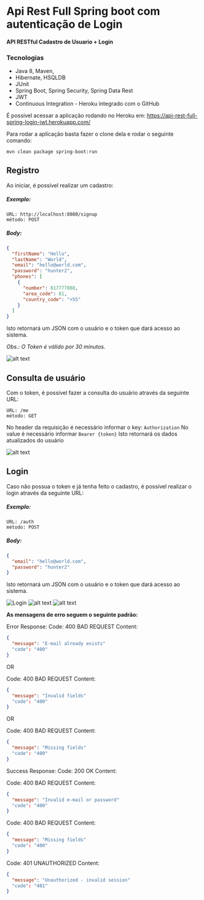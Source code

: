 # Api Rest Full Spring boot com autenticação de Login 
#### API RESTful Cadastro de Usuario + Login

### Tecnologias
- Java 8, Maven,
- Hibernate, HSQLDB
- JUnit
- Spring Boot, Spring Security, Spring Data Rest
- JWT
- Continuous Integration - Heroku integrado com o GitHub

É possível acessar a aplicação rodando no Heroku em:
https://api-rest-full-spring-login-jwt.herokuapp.com/

Para rodar a aplicação basta fazer o clone dela e rodar o seguinte comando:
```
mvn clean package spring-boot:run
```

## Registro
Ao iniciar, é possível realizar um cadastro:
##### Exemplo: #####
```
URL: http://localhost:8080/signup
método: POST
```
##### Body: #####
```json
{
  "firstName": "Hello",
  "lastName": "World",
  "email": "hello@world.com",
  "password": "hunter2",
  "phones": [
    {
      "number": 817777888,
      "area_code": 81,
      "country_code": "+55"
    }
  ]
}
```
Isto retornará um JSON com o usuário e o token que dará acesso ao sistema.

*Obs.: O Token é válido por 30 minutos.*

![alt text](https://github.com/renatoredes/api-rest-full-spring-login-jwt-authentication/blob/main/img/signup.png)
<br/>

## Consulta de usuário
Com o token, é possível fazer a consulta do usuário através da seguinte URL:
```
URL: /me
método: GET
```
No header da requisição é necessário informar o key: `Authorization`
No value é necessário informar `Bearer {token}`
Isto retornará os dados atualizados do usuário

![alt text](https://github.com/renatoredes/api-rest-full-spring-login-jwt-authentication/blob/main/img/me.png)

## Login
Caso não possua o token e já tenha feito o cadastro, é possível realizar o login através da seguinte URL:
##### Exemplo: #####
```
URL: /auth
método: POST
```
##### Body: #####
```json
{
  "email": "hello@world.com",
  "password": "hunter2"
}
```
Isto retornará um JSON com o usuário e o token que dará acesso ao sistema.

![Login](/img/3-signin.PNG?raw=true "Login")
![alt text](https://github.com/renatoredes/api-rest-full-spring-login-jwt-authentication/blob/main/img/signin.PNG)
![alt text](https://github.com/renatoredes/api-rest-full-spring-login-jwt-authentication/blob/main/img/configToken.png)


**As mensagens de erro seguem o seguinte padrão:**

Error Response:
Code: 400 BAD REQUEST
Content:
```json
{
  "message": "E-mail already exists"
  "code": "400"
}
```

OR

Code: 400 BAD REQUEST
Content:
```json
{
  "message": "Invalid fields"
  "code": "400"
}
```
OR

Code: 400 BAD REQUEST
Content:
```json
{
  "message": "Missing fields"
  "code": "400"
}
```
Success Response:
Code: 200 OK
Content:

Code: 400 BAD REQUEST
Content:
```json
{
  "message": "Invalid e-mail or password"
  "code": "400"
}
```
Code: 400 BAD REQUEST
Content:
```json
{
  "message": "Missing fields"
  "code": "400"
}
```
Code: 401 UNAUTHORIZED
Content:
```json
{
  "message": "Unauthorized - invalid session"
  "code": "401"
}
```
